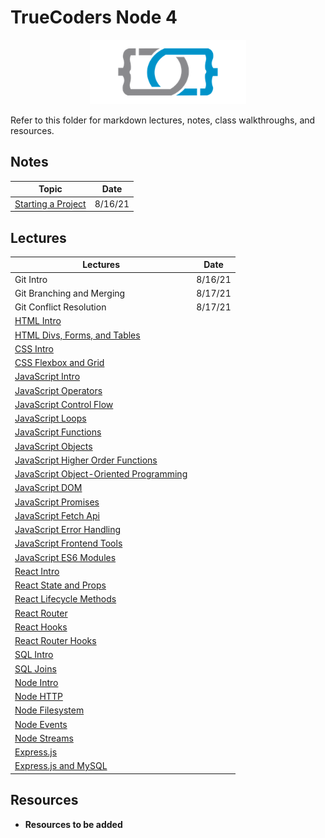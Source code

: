 # TrueCoders Node 4

<p align="center">
<a href="https://truecoders.io">
<img src="assets/TCLogoOnly.png" width="250" />
</a>
</p>

Refer to this folder for markdown lectures, notes, class walkthroughs, and resources.

## Notes

| Topic                                               | Date    |
| --------------------------------------------------- | ------- |
| [Starting a Project](./notes/STARTING-A-PROJECT.md) | 8/16/21 |

## Lectures

| Lectures                                                                                        | Date    |
| ----------------------------------------------------------------------------------------------- | ------- |
| Git Intro                                                                                       | 8/16/21 |
| Git Branching and Merging                                                                       | 8/17/21 |
| Git Conflict Resolution                                                                         | 8/17/21 |
| [HTML Intro](./lectures/html/html-intro.md)                                                     |
| [HTML Divs, Forms, and Tables](./lectures/html/html-divs-forms-and-tables.md)                   |
| [CSS Intro](./lectures/css/css-intro.md)                                                        |
| [CSS Flexbox and Grid](./lectures/css/css-flexbox-and-grid.md)                                  |
| [JavaScript Intro](./lectures/javascript/javascript-introduction.md)                            |
| [JavaScript Operators](./lectures/javascript/javascript-operators.md)                           |
| [JavaScript Control Flow](./lectures/javascript/javascript-selection-statements.md)             |
| [JavaScript Loops](./lectures/javascript/javascript-loops.md)                                   |
| [JavaScript Functions](./lectures/javascript/javascript-functions.md)                           |
| [JavaScript Objects](./lectures/javascript/javascript-objects.md)                               |
| [JavaScript Higher Order Functions](./lectures/javascript/javascript-higher-order-functions.md) |
| [JavaScript Object-Oriented Programming](./lectures/javascript/javascript-oop.md)               |
| [JavaScript DOM](./lectures/javascript/javascript-dom.md)                                       |
| [JavaScript Promises](./lectures/javascript/javascript-promises.md)                             |
| [JavaScript Fetch Api](./lectures/javascript/javascript-apis.md)                                |
| [JavaScript Error Handling](./lectures/javascript/javascript-error-handling.md)                 |
| [JavaScript Frontend Tools](./lectures/javascript/javascript-npm-yarn-webpack.md)               |
| [JavaScript ES6 Modules](./lectures/javascript/javascript-es6-modules.md)                       |
| [React Intro](./lectures/react/react-intro.md)                                                  |
| [React State and Props](./lectures/react/react-state-props.md)                                  |
| [React Lifecycle Methods](./lectures/react/lifecycle-methods.md)                                |
| [React Router](./lectures/react/react-router.md)                                                |
| [React Hooks](./lectures/react/react-hooks.md)                                                  |
| [React Router Hooks](./lectures/react/react-router-hooks.md)                                    |
| [SQL Intro](./lectures/sql/sql-intro.md)                                                        |
| [SQL Joins](./lectures/sql/sql-joins.md)                                                        |
| [Node Intro](./lectures/node/node-intro.md)                                                     |
| [Node HTTP](./lectures/node/modules.md)                                                         |
| [Node Filesystem](./lectures/node/fs.md)                                                        |
| [Node Events](./lectures/node/events.md)                                                        |
| [Node Streams](./lectures/node/streams.md)                                                      |
| [Express.js](./lectures/node/express.md)                                                        |
| [Express.js and MySQL](./lectures/node/express_mysql.md)                                        |

## Resources

- **Resources to be added**
